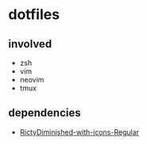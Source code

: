 # dotfiles

## involved

* zsh
* vim
* neovim
* tmux

## dependencies
* [RictyDiminished-with-icons-Regular](https://github.com/iij/fontmerger/blob/master/sample/RictyDiminished-with-icons-Regular.ttf)
